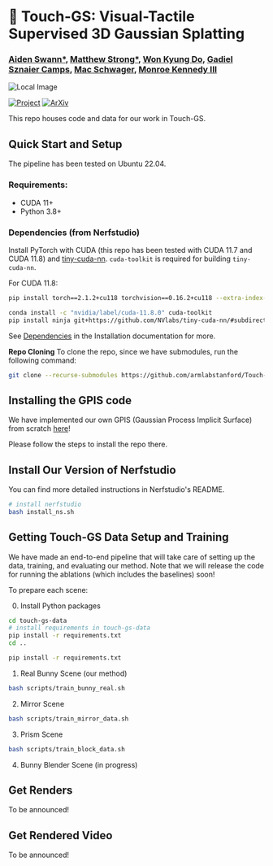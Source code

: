 # 🐇 Touch-GS: Visual-Tactile Supervised 3D Gaussian Splatting

### [Aiden Swann*](https://aidenswann.com/), [Matthew Strong*](https://peasant98.github.io/), [Won Kyung Do](https://arm.stanford.edu/people/wonkyung-do), [Gadiel Sznaier Camps](https://msl.stanford.edu/people/gadielsznaiercamps/), [Mac Schwager](https://web.stanford.edu/~schwager/), [Monroe Kennedy III](https://monroekennedy3.com/)

<!-- insert image here -->
![Local Image](https://touch-gs.github.io/static/images/method.png)



[![Project](https://img.shields.io/badge/Project_Page-Touch_GS-green)](hhttps://touch-gs.github.io/)
[![ArXiv](https://img.shields.io/badge/Arxiv-Touch_GS-red)](https://arxiv.org/abs/2403.09875) 


This repo houses code and data for our work in Touch-GS.


## Quick Start and Setup


The pipeline has been tested on Ubuntu 22.04.


### Requirements:

- CUDA 11+
- Python 3.8+

### Dependencies (from Nerfstudio)

Install PyTorch with CUDA (this repo has been tested with CUDA 11.7 and CUDA 11.8) and [tiny-cuda-nn](https://github.com/NVlabs/tiny-cuda-nn).
`cuda-toolkit` is required for building `tiny-cuda-nn`.

For CUDA 11.8:

```bash
pip install torch==2.1.2+cu118 torchvision==0.16.2+cu118 --extra-index-url https://download.pytorch.org/whl/cu118

conda install -c "nvidia/label/cuda-11.8.0" cuda-toolkit
pip install ninja git+https://github.com/NVlabs/tiny-cuda-nn/#subdirectory=bindings/torch
```

See [Dependencies](https://github.com/nerfstudio-project/nerfstudio/blob/main/docs/quickstart/installation.md#dependencies)
in the Installation documentation for more.

**Repo Cloning**
To clone the repo, since we have submodules, run the following command:

```bash
git clone --recurse-submodules https://github.com/armlabstanford/Touch-GS
```

## Installing the GPIS code

We have implemented our own GPIS (Gaussian Process Implicit Surface) from scratch [here](https://github.com/armlabstanford/GPIS)!

Please follow the steps to install the repo there.

## Install Our Version of Nerfstudio

You can find more detailed instructions in Nerfstudio's README.


```bash
# install nerfstudio
bash install_ns.sh
```

## Getting Touch-GS Data Setup and Training

We have made an end-to-end pipeline that will take care of setting up the data, training, and evaluating our method. Note that we will release the code for running the ablations (which includes the baselines) soon!

To prepare each scene:

0. Install Python packages

```sh
cd touch-gs-data
# install requirements in touch-gs-data
pip install -r requirements.txt
cd ..

pip install -r requirements.txt
```


1. Real Bunny Scene (our method)

```sh
bash scripts/train_bunny_real.sh
```

2. Mirror Scene

```sh
bash scripts/train_mirror_data.sh
```

3. Prism Scene

```sh
bash scripts/train_block_data.sh
```

4. Bunny Blender Scene (in progress)

## Get Renders

To be announced!


## Get Rendered Video

To be announced!